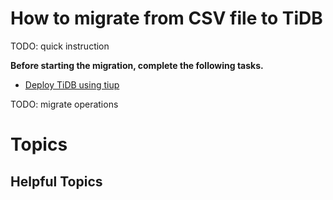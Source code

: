 # How to migrate from CSV file to TiDB

TODO: quick instruction

**Before starting the migration, complete the following tasks.**

- [Deploy TiDB using tiup]()

TODO: migrate operations

# Topics

## Helpful Topics  
